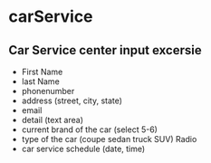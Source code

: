 # carService

## Car Service center input excersie

- First Name
- last Name
- phonenumber
- address (street, city, state)
- email
- detail (text area)
- current brand of the car (select 5-6)
- type of the car (coupe sedan truck SUV) Radio
- car service schedule (date, time)
